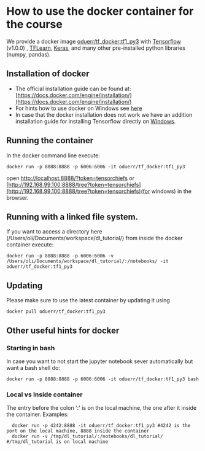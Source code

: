 # How to use the docker container for the course

We provide a docker image [oduerr/tf_docker:tf1_py3](https://github.com/oduerr/tf_docker) with [Tensorflow](http://www.tensorflow.org) (v1.0.0) , [TFLearn](http://tflearn.org/), [Keras](https://keras.io/), and many other pre-installed python libraries (numpy, pandas). 

## Installation of docker

* The official installation guide can be found at: [https://docs.docker.com/engine/installation/](https://docs.docker.com/engine/installation/)
* For hints how to use docker on Windows see [here](https://www.dropbox.com/s/b6oamo7uxdgc8dy/how.to.use.docker.on.windows-after.installation.pdf?dl=1)
* In case that the docker installation does not work we have an addition installation guide for installing Tensorflow directly on [Windows](https://www.dropbox.com/s/ozxzzx9yt3660tl/install-tensorflow-directly-on-Windows.pdf?dl=1).


## Running the container
In the docker command line execute:

```
docker run -p 8888:8888 -p 6006:6006 -it oduerr/tf_docker:tf1_py3
```
open [http://localhost:8888/?token=tensorchiefs](http://localhost:8888/?token=tensorchiefs) or [http://192.168.99.100:8888/tree?token=tensorchiefs](http://192.168.99.100:8888/tree?token=tensorchiefs)(for windows) in the browser. 

## Running with a linked file system.
If you want to access a directory here (/Users/oli/Documents/workspace/dl_tutorial/) from inside the docker container execute:

```
docker run -p 8888:8888 -p 6006:6006 -v /Users/oli/Documents/workspace/dl_tutorial/:/notebooks/ -it oduerr/tf_docker:tf1_py3
```


## Updating
Please make sure to use the latest container by updating it using 

```
docker pull oduerr/tf_docker:tf1_py3
```

## Other useful hints for docker

### Starting in bash
In case you want to not start the jupyter notebook sever automatically but want a bash shell do:

```
docker run -p 8888:8888 -p 6006:6006 -it oduerr/tf_docker:tf1_py3 bash
```

### Local vs Inside container
The entry before the colon ':' is on the local machine, the one after it inside the container. Examples:

```
  docker run -p 4242:8888 -it oduerr/tf_docker:tf1_py3 #4242 is the port on the local machine, 8888 inside the container
  docker run -v /tmp/dl_tutorial/:/notebooks/dl_tutorial/ #/tmp/dl_tutorial is on local machine
```














